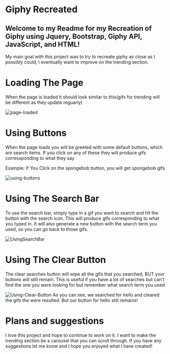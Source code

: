 # Giphy Recreated
## Welcome to my Readme for my Recreation of Giphy using Jquery, Bootstrap, Giphy API, JavaScript, and HTML!
My main goal with this project was to try to recreate giphy as close as I possibly could, I eventually want to improve on the trending section.
# Loading The Page
When the page is loaded it should look similar to this(gifs for trending will be different as they update reguarly)

![page-loaded](https://github.com/TheNoodleMoose/Giphy-Recreated/blob/master/assets/images/page-loaded.JPG)

# Using Buttons
When the page loads you will be greeted with some default buttons, which are search items. If you click on any of these they will produce gifs corressponding to what they say

Example: If You Click on the spongebob button, you will get spongebob gifs

![using-buttons](https://github.com/TheNoodleMoose/Giphy-Recreated/blob/master/assets/images/using-buttons.JPG)

# Using The Search Bar
To use the search bar, simply type in a gif you want to search and hit the button with the search icon. This will produce gifs corresponding to what you typed in. It will also generate a new button with the search term you used, so you can go back to those gifs.

![UsingSearchBar](https://github.com/TheNoodleMoose/Giphy-Recreated/blob/master/assets/images/using-search-bar.JPG)

# Using The Clear Button
The clear searches button will wipe all the gifs that you searched, BUT your buttons will still remain. This is useful if you have a lot of searches but can't find the one you were looking for but remember what search term you used

![Using-Clear-Button](https://github.com/TheNoodleMoose/Giphy-Recreated/blob/master/assets/images/using-clear-button.JPG)
As you can see, we searched for hello and cleared the gifs the were resulted. But our button for hello still remains!

# Plans and suggestions
I love this project and hope to continue to work on it. I want to make the trending section be a carousel that you can scroll through. If you have any suggestions let me know and I hope you enjoyed what I have created!